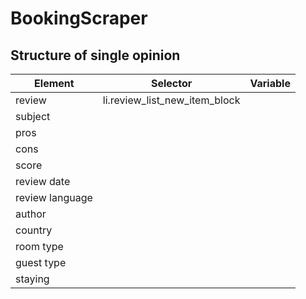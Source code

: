 # BookingScraper

## Structure of single opinion

|Element|Selector|Variable|
|-------|--------|--------|
|review|li.review_list_new_item_block|
|subject||
|pros||
|cons||
|score||
|review date||
|review language||
|author||
|country||
|room type||
|guest type||
|staying||
